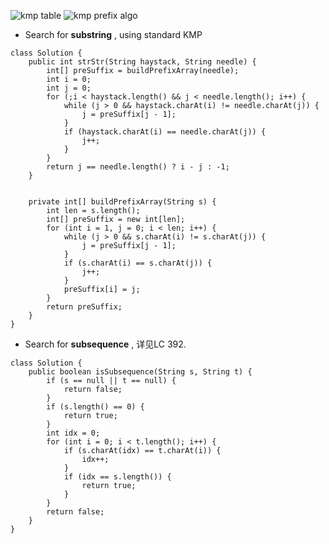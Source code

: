 ![kmp table](https://github.com/xueyaohuang/Leetcode-practice/blob/master/Data%20Structures%20and%20Algorithms/figs/kmp1.png)
![kmp prefix algo](https://github.com/xueyaohuang/Leetcode-practice/blob/master/Data%20Structures%20and%20Algorithms/figs/kmp2.png)

* Search for __substring__ , using standard KMP

```
class Solution {
    public int strStr(String haystack, String needle) {
        int[] preSuffix = buildPrefixArray(needle);
        int i = 0;
        int j = 0;
        for (;i < haystack.length() && j < needle.length(); i++) {
            while (j > 0 && haystack.charAt(i) != needle.charAt(j)) {
                j = preSuffix[j - 1];
            }
            if (haystack.charAt(i) == needle.charAt(j)) {
                j++;
            }
        }
        return j == needle.length() ? i - j : -1;
    }
    
    
    private int[] buildPrefixArray(String s) {
        int len = s.length();
        int[] preSuffix = new int[len];
        for (int i = 1, j = 0; i < len; i++) {
            while (j > 0 && s.charAt(i) != s.charAt(j)) {
                j = preSuffix[j - 1];
            }
            if (s.charAt(i) == s.charAt(j)) {
                j++;
            }
            preSuffix[i] = j;
        }
        return preSuffix;
    }
}
```

* Search for __subsequence__ , 详见LC 392.

```
class Solution {
    public boolean isSubsequence(String s, String t) {
        if (s == null || t == null) {
            return false;
        }
        if (s.length() == 0) {
            return true;
        }
        int idx = 0;
        for (int i = 0; i < t.length(); i++) {
            if (s.charAt(idx) == t.charAt(i)) {
                idx++;
            }
            if (idx == s.length()) {
                return true;
            }
        }
        return false;
    }
}
```
